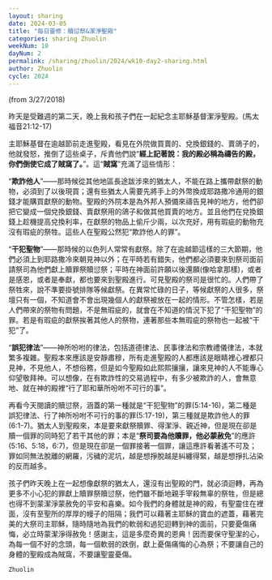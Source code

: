 ```yaml
---
layout: sharing
date: 2024-03-05
title: "每日靈修：贖愆祭&潔淨聖殿"
categories: sharing Zhuolin
weekNum: 10
dayNum: 2
permalink: /sharing/zhuolin/2024/wk10-day2-sharing.html
author: Zhuolin
cycle: 2024
---
```

(from 3/27/2018)

昨天是受難週的第二天，晚上我和孩子們在一起紀念主耶穌基督潔淨聖殿。(馬太福音21:12-17)  

主耶穌基督在逾越節前走進聖殿，看見在外院做買賣的、兌換銀錢的、賣鴿子的，他就發怒，推倒了這些桌子，斥責他們說“**經上記著說：我的殿必稱為禱告的殿，你們倒使它成了賊窩了。**”。這“**賊窩**”充滿了這些情形：  

“**欺詐他人**”——那時候從其他地區長途跋涉來的猶太人，不能在路上攜帶獻祭的動物，必須到了以後現買；還有些猶太人需要先將手上的外幣換成耶路撒冷通用的銀錢才能購買獻祭的動物。聖殿的外院本是為外邦人預備來禱告見神的地方，他們卻把它變成一個兌換銀錢、賣獻祭用的鴿子和做其他買賣的地方。並且他們在兌換銀錢上趁機提高兌換利率，在獻祭的物品上偷斤少兩，以次充好，用有瑕疵的動物充沒有瑕疵的祭牲。這些人在聖殿公然犯“欺詐他人的罪”。  

“**干犯聖物**”——那時候的以色列人常常有獻祭。除了在逾越節這樣的三大節期，他們必須上到耶路撒冷來朝見神以外；在平時若有錯失，他們都必須要來到祭司面前請祭司為他們獻上贖罪祭贖愆祭；平時在神面前許願以後還願(像哈拿那樣)，或者是感恩，或者是奉獻，都也要來到聖殿進行。可見聖殿的祭司是很忙的。人們帶了祭牲來，說不準要掛號排隊等候獻祭。在異常忙碌的日子，等候獻祭的人很多，祭壇只有一個，不知道會不會出現幾個人的獻祭被放在一起的情形。不管怎樣，若是人們帶來的祭物有問題，不是無瑕疵的，就會在不知道的情況下犯了“干犯聖物”的罪。若是有瑕疵的獻祭挨著其他人的祭物，連著那些本無瑕疵的祭物也一起被“干犯”了。  

“**誤犯律法**”——神所吩咐的律法，包括道德律法、民事律法和宗教禮儀律法，本就繁多複雜。聖殿本來應該是安靜肅穆，所有走進聖殿的人都應該是眼睛裡心裡都只見神，不見他人，不想俗務，但是如今聖殿如此熙熙攘攘，讓來見神的人不能專心仰望敬拜神。可以想像，在有欺詐性的交易過程中，有多少被欺詐的人，會無意地、就在神的殿裡“行了耶和華所吩咐不可行的事”。  

再看今天閱讀的贖愆祭，涵蓋的第一種就是“干犯聖物”的罪(5:14-16)，第二種是誤犯律法、行了神所吩咐不可行的事的罪(5:17-19)，第三種就是欺詐他人的罪(6:1-7)。猶太人到聖殿來，本是要來獻祭贖罪、得潔淨、親近神，但是現在卻是贖一個罪的同時犯了若干其他的罪；本是“**祭司要為他贖罪，他必蒙赦免**”的應許(5:16、5:18，6:7)，但是現在卻是一個罪接著一個罪，讓這應許看著遙不可及；罪如同無法脫離的網羅，污穢的泥坑，越是想掙脫越是糾纏得緊，越是想掙扎沾染的反而越多。  

孩子們昨天晚上在一起想像獻祭的猶太人，還沒有出聖殿的門，就必須迴轉，再為更多不小心犯的罪獻上贖罪祭贖愆祭，他們雖不斷地親手宰殺無辜的祭牲，但是總也得不到蒙潔淨蒙赦免的平安和喜樂。如今我們的身體就是神的殿，有聖靈住在裡面，沒有至聖所的厚厚的幔子的阻隔；我們可以藉著主耶穌的寶血的遮蓋，藉著完美的大祭司主耶穌，隨時隨地為我們的軟弱和過犯迴轉到神的面前，只要憂傷痛悔，必立時蒙潔淨得赦免！感謝主，這是多麼奇異的恩典！因而要保守聖潔的心，為每一個不好的念頭，每一個軟弱的跌倒，獻上憂傷痛悔的心為祭；不要讓自己的身體的聖殿成為賊窩，不要讓聖靈憂傷。  

`Zhuolin`  
